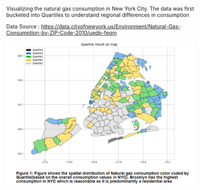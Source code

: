 Visualizing the natural gas consumption in New York City. The data was first bucketed into Quartiles to understand regional differences in consumption

Data Source : https://data.cityofnewyork.us/Environment/Natural-Gas-Consumption-by-ZIP-Code-2010/uedp-fegm

![Natural Gas Usage NYC](https://github.com/Anupama16/PUI2017_as11566/blob/master/HW8_as11566/Quartile_Image.PNG)

